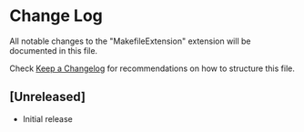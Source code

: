 # Change Log

All notable changes to the "MakefileExtension" extension will be documented in this file.

Check [Keep a Changelog](http://keepachangelog.com/) for recommendations on how to structure this file.

## [Unreleased]

- Initial release